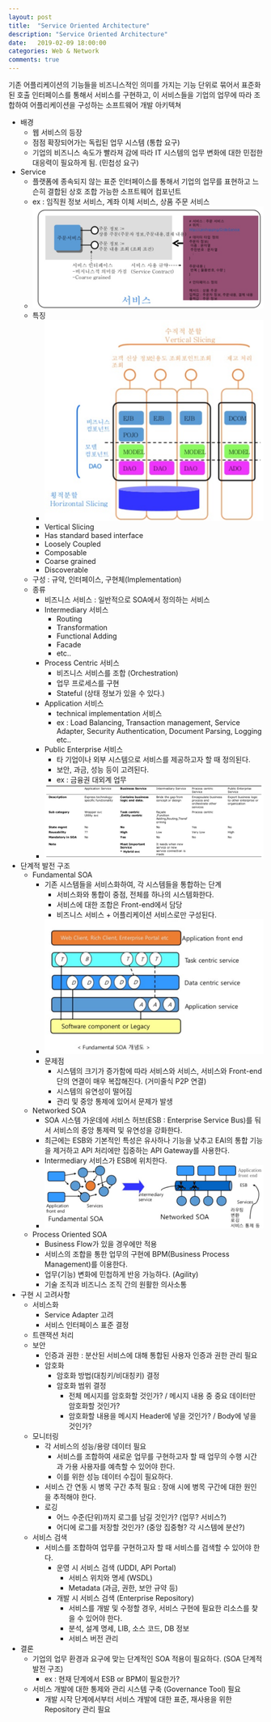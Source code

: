 ```yaml
---
layout: post
title:  "Service Oriented Architecture"
description: "Service Oriented Architecture"
date:   2019-02-09 18:00:00
categories: Web & Network
comments: true
---
```

기존 어플리케이션의 기능들을 비즈니스적인 의미를 가지는 기능 단위로 묶어서 표준화된 호출 인터페이스를 통해서 서비스를 구현하고, 이 서비스들을 기업의 업무에 따라 조합하여 어플리케이션을 구성하는 소프트웨어 개발 아키텍쳐
- 배경
  - 웹 서비스의 등장
  - 점점 확장되어가는 독립된 업무 시스템 (통합 요구)
  - 기업의 비즈니스 속도가 빨라져 감에 따라 IT 시스템의 업무 변화에 대한 민접한 대응력이 필요하게 됨. (민첩성 요구)
- Service
  - 플랫폼에 종속되지 않는 표준 인터페이스를 통해서 기업의 업무를 표현하고 느슨히 결합된 상호 조합 가능한 소프트웨어 컴포넌트
  - ex : 임직원 정보 서비스, 계좌 이체 서비스, 상품 주문 서비스
  - ![Service](../../assets/Web/2.PNG)
  - 특징
    - ![Features of Service](../../assets/Web/3.PNG)
    - Vertical Slicing
    - Has standard based interface
    - Loosely Coupled
    - Composable
    - Coarse grained
    - Discoverable
  - 구성 : 규약, 인터페이스, 구현체(Implementation)
  - 종류
    - 비즈니스 서비스 : 일반적으로 SOA에서 정의하는 서비스
    - Intermediary 서비스
      - Routing
      - Transformation
      - Functional Adding
      - Facade
      - etc..
    - Process Centric 서비스
      - 비즈니스 서비스를 조합 (Orchestration)
      - 업무 프로세스를 구현
      - Stateful (상태 정보가 있을 수 있다.)
    - Application 서비스
      - technical implementation 서비스
      - ex : Load Balancing, Transaction management, Service Adapter, Security Authentication, Document Parsing, Logging etc..
    - Public Enterprise 서비스
      - 타 기업이나 외부 시스템으로 서비스를 제공하고자 할 때 정의된다.
      - 보안, 과금, 성능 등이 고려된다.
      - ex : 금융권 대외계 업무
    - ![Classification of Service](../../assets/Web/4.PNG)
- 단계적 발전 구조
  - Fundamental SOA
    - 기존 시스템들을 서비스화하여, 각 시스템들을 통합하는 단계
      - 서비스화와 통합이 중점, 전체를 하나의 시스템화한다.
      - 서비스에 대한 조합은 Front-end에서 담당
      - 비즈니스 서비스 + 어플리케이션 서비스로만 구성된다.
    - ![Concept of Fundamental SOA](../../assets/Web/5.PNG)
    - 문제점
      - 시스템의 크기가 증가함에 따라 서비스와 서비스, 서비스와 Front-end 단의 연결이 매우 복잡해진다. (거미줄식 P2P 연결)
      - 시스템의 유연성이 떨어짐
      - 관리 및 중앙 통제에 있어서 문제가 발생
  - Networked SOA
    - SOA 시스템 가운데에 서비스 허브(ESB : Enterprise Service Bus)를 둬서 서비스의 중앙 통제력 및 유연성을 강화한다.
    - 최근에는 ESB와 기본적인 특성은 유사하나 기능을 낮추고 EAI의 통합 기능을 제거하고 API 처리에만 집중하는 API Gateway를 사용한다.
    - Intermediary 서비스가 ESB에 위치한다.
    - ![Networked SOA](../../assets/Web/6.PNG)
  - Process Oriented SOA
    - Business Flow가 있을 경우에만 적용
    - 서비스의 조합을 통한 업무의 구현에 BPM(Business Process Management)를 이용한다.
    - 업무(기능) 변화에 민첩하게 반응 가능하다. (Agility)
    - 기술 조직과 비즈니스 조직 간의 원활한 의사소통
- 구현 시 고려사항
  - 서비스화
    - Service Adapter 고려
    - 서비스 인터페이스 표준 결정
  - 트랜잭션 처리
  - 보안
    - 인증과 권한 : 분산된 서비스에 대해 통합된 사용자 인증과 권한 관리 필요
    - 암호화
      - 암호화 방법(대칭키/비대칭키) 결정
      - 암호화 범위 결정
        - 전체 메시지를 암호화할 것인가? / 메시지 내용 중 중요 데이터만 암호화할 것인가?
        - 암호화할 내용을 메시지 Header에 넣을 것인가? / Body에 넣을 것인가?
  - 모니터링
    - 각 서비스의 성능/용량 데이터 필요
      - 서비스를 조합하여 새로운 업무를 구현하고자 할 때 업무의 수행 시간과 가용 사용자를 예측할 수 있어야 한다.
      - 이를 위한 성능 데이터 수집이 필요하다.
    - 서비스 간 연동 시 병목 구간 추적 필요 : 장애 시에 병목 구간에 대한 원인을 추적해야 한다.
    - 로깅
      - 어느 수준(단위)까지 로그를 남길 것인가? (업무? 서비스?)
      - 어디에 로그를 저장할 것인가? (중앙 집중형? 각 시스템에 분산?)
  - 서비스 검색
    - 서비스를 조합하여 업무를 구현하고자 할 때 서비스를 검색할 수 있어야 한다.
      - 운영 시 서비스 검색 (UDDI, API Portal)
        - 서비스 위치와 명세 (WSDL)
        - Metadata (과금, 권한, 보안 규약 등)
      - 개발 시 서비스 검색 (Enterprise Repository)
        - 서비스를 개발 및 수정할 경우, 서비스 구현에 필요한 리소스를 찾을 수 있어야 한다.
        - 분석, 설계 명세, LIB, 소스 코드, DB 정보
        - 서비스 버전 관리
- 결론
  - 기업의 업무 환경과 요구에 맞는 단계적인 SOA 적용이 필요하다. (SOA 단계적 발전 구조)
    - ex : 현재 단계에서 ESB or BPM이 필요한가?
  - 서비스 개발에 대한 통제와 관리 시스템 구축 (Governance Tool) 필요
    - 개발 시작 단계에서부터 서비스 개발에 대한 표준, 재사용을 위한 Repository 관리 필요